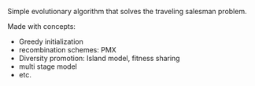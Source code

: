 Simple evolutionary algorithm that solves the traveling salesman problem.

Made with concepts:
- Greedy initialization
- recombination schemes: PMX
- Diversity promotion: Island model, fitness sharing
- multi stage model
- etc.
  
